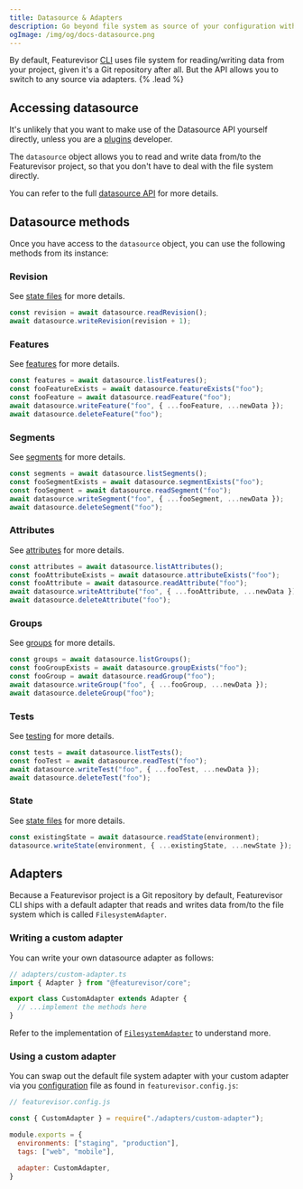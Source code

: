 ```yaml
---
title: Datasource & Adapters
description: Go beyond file system as source of your configuration with Featurevisor
ogImage: /img/og/docs-datasource.png
---
```


By default, Featurevisor [CLI](/docs/cli) uses file system for reading/writing data from your project, given it's a Git repository after all. But the API allows you to switch to any source via adapters. {% .lead %}

## Accessing datasource

It's unlikely that you want to make use of the Datasource API yourself directly, unless you are a [plugins](/docs/plugins) developer.

The `datasource` object allows you to read and write data from/to the Featurevisor project, so that you don't have to deal with the file system directly.

You can refer to the full [datasource API](https://github.com/featurevisor/featurevisor/blob/main/packages/core/src/datasource/datasource.ts) for more details.

## Datasource methods

Once you have access to the `datasource` object, you can use the following methods from its instance:

### Revision

See [state files](/docs/state-files) for more details.

```js
const revision = await datasource.readRevision();
await datasource.writeRevision(revision + 1);
```

### Features

See [features](/docs/features) for more details.

```js
const features = await datasource.listFeatures();
const fooFeatureExists = await datasource.featureExists("foo");
const fooFeature = await datasource.readFeature("foo");
await datasource.writeFeature("foo", { ...fooFeature, ...newData });
await datasource.deleteFeature("foo");
```

### Segments

See [segments](/docs/segments) for more details.

```js
const segments = await datasource.listSegments();
const fooSegmentExists = await datasource.segmentExists("foo");
const fooSegment = await datasource.readSegment("foo");
await datasource.writeSegment("foo", { ...fooSegment, ...newData });
await datasource.deleteSegment("foo");
```

### Attributes

See [attributes](/docs/attributes) for more details.

```js
const attributes = await datasource.listAttributes();
const fooAttributeExists = await datasource.attributeExists("foo");
const fooAttribute = await datasource.readAttribute("foo");
await datasource.writeAttribute("foo", { ...fooAttribute, ...newData });
await datasource.deleteAttribute("foo");
```

### Groups

See [groups](/docs/groups) for more details.

```js
const groups = await datasource.listGroups();
const fooGroupExists = await datasource.groupExists("foo");
const fooGroup = await datasource.readGroup("foo");
await datasource.writeGroup("foo", { ...fooGroup, ...newData });
await datasource.deleteGroup("foo");
```

### Tests

See [testing](/docs/testing) for more details.

```js
const tests = await datasource.listTests();
const fooTest = await datasource.readTest("foo");
await datasource.writeTest("foo", { ...fooTest, ...newData });
await datasource.deleteTest("foo");
```

### State

See [state files](/docs/state-files) for more details.

```js
const existingState = await datasource.readState(environment);
datasource.writeState(environment, { ...existingState, ...newState });
```

## Adapters

Because a Featurevisor project is a Git repository by default, Featurevisor CLI ships with a default adapter that reads and writes data from/to the file system which is called `FilesystemAdapter`.

### Writing a custom adapter

You can write your own datasource adapter as follows:

```ts
// adapters/custom-adapter.ts
import { Adapter } from "@featurevisor/core";

export class CustomAdapter extends Adapter {
  // ...implement the methods here
}
```

Refer to the implementation of [`FilesystemAdapter`](https://github.com/featurevisor/featurevisor/blob/main/packages/core/src/datasource/filesystemAdapter.ts) to understand more.

### Using a custom adapter

You can swap out the default file system adapter with your custom adapter via you [configuration](/docs/configuration) file as found in `featurevisor.config.js`:

```js
// featurevisor.config.js

const { CustomAdapter } = require("./adapters/custom-adapter");

module.exports = {
  environments: ["staging", "production"],
  tags: ["web", "mobile"],

  adapter: CustomAdapter,
}
```
